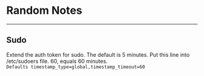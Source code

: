 # Random Notes
---
## Sudo
Extend the auth token for sudo. The default is 5 minutes. Put this line into /etc/sudoers file. 60, equals 60 minutes.
\
``Defaults timestamp_type=global,timestamp_timeout=60``

